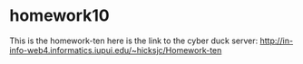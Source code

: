 # homework10
 This is the homework-ten
here is the link to the cyber duck server:
http://in-info-web4.informatics.iupui.edu/~hicksjc/Homework-ten
